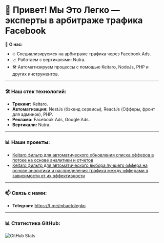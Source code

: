 # 👋 Привет! Мы **Это Легко** — эксперты в арбитраже трафика Facebook

🚀 **О нас:**
- 🔥 Специализируемся на арбитраже трафика через Facebook Ads.
- 📈 Работаем с вертикалями: Nutra.
- 🛠️ Автоматизируем процессы с помощью Keitaro, NodeJs, PHP и других инструментов.

---

### 🛠️ **Наш стек технологий:**
- **Трекинг:** Keitaro.
- **Автоматизация:** NestJs (бэкенд сервисы), ReactJs (Офферы, фронт для админок), PHP.
- **Реклама:** Facebook Ads, Google Ads.
- **Вертикали:** Nutra.

---

### 📊 **Наши проекты:**
- [Keitaro фильтр для автоматического обновления списка офферов в потоке на основе аналитики и отчетов](https://github.com/ap-etolegko/keitaro-php-filter-update-offers-by-report)
- [Keitaro фильтр для автоматического выбора лучшего оффера на основе аналитики и распределения трафика между офферами в зависимости от их эффективности](https://github.com/ap-etolegko/keitaro-php-filter-choosing-best-offer)

---

### 📫 **Связь с нами:**
- **Telegram:** https://t.me/mbaetolegko

---

### 📊 **Статистика GitHub:**
![GitHub Stats](https://github-readme-stats.vercel.app/api?username=ЭтоЛегко&show_icons=true&theme=dark)
